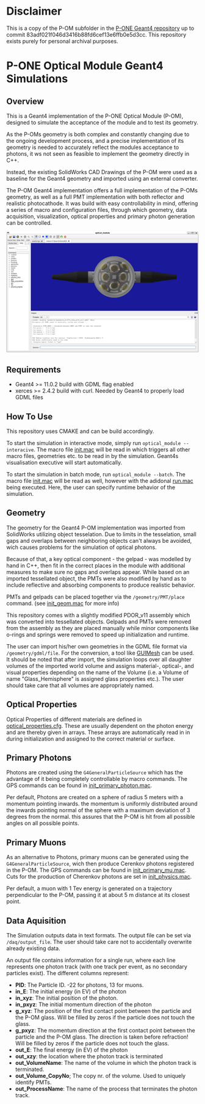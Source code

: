 # Disclaimer

This is a copy of the P-OM subfolder in the [P-ONE Geant4 repository](https://github.com/pone-software/Geant4-Simulations/) up to commit 83adf021f046d3416b88fd6cef13e6ffb0e5d3cc. This repository exists purely for personal archival purposes.

# P-ONE Optical Module Geant4 Simulations

## Overview

This is a Geant4 implementation of the P-ONE Optical Module (P-OM), designed to simulate the acceptance of the module and to test its geometry.

As the P-OMs geometry is both complex and constantly changing due to the ongoing development process, and a precise implementation of its geometry is needed to accurately reflect the modules acceptance to photons, it ws not seen as feasible to implement the geometry directly in C++.

Instead, the existing SolidWorks CAD Drawings of the P-OM were used as a baseline for the Geant4 geometry and imported using an external converter.

The P-OM Geant4 implementation offers a full implementation of the P-OMs geometry, as well as a full PMT implementation with both reflector and realistic photocathode. It was build with easy controllability in mind, offering a series of macro and configuration files, through which geometry, data acquisition, visualization, optical properties and primary photon generation can be controlled.

![the P-OM (how it should look like...)](screenshots/P-OM_v13.png "the P-OM (how it should look like...)")

## Requirements

* Geant4 >= 11.0.2 build with GDML flag enabled
* xerces >= 2.4.2 build with curl. Needed by Geant4 to properly load GDML files

 
## How To Use

This repository uses CMAKE and can be build accordingly.

To start the simulation in interactive mode, simply run `optical_module --interacive`. The macro file [init.mac](macros/init.mac) will be read in which triggers all other macro files, geometries etc. to be read in by the simulation. Geant4s visualisation executive will start automatically.

To start the simulation in batch mode, run `optical_module --batch`. The macro file [init.mac](macros/init.mac) will be read as well, however with the adidonal [run.mac](macros/run.mac) being executed. Here, the user can specify runtime behavior of the simulation.

## Geometry

The geometry for the Geant4 P-OM implementation was imported from SolidWorks utilizing object tesselation. Due to limits in the tesselation, small gaps and overlaps between neighboring objects can't always be avoided, wich causes problems for the simulation of optical photons. 

Because of that, a key optical component - the gelpad - was modelled by hand in C++, then fit in the correct places in the module with additional measures to make sure no gaps and overlaps appear. While based on an imported tessellated object, the PMTs were also modified by hand as to include reflective and absorbing components to produce realistic behavior.

PMTs and gelpads can be placed together via the `/geometry/PMT/place` command. (see [init_geom.mac](macros/init_geom.mac) for more info)

This repository comes with a slightly modified PDOR_v11 assembly which was converted into tessellated objects. Gelpads and PMTs were removed from the assembly as they are placed manually while minor components like o-rings and springs were removed to speed up initialization and runtime.

The user can import his/her own geometries in the GDML file format via `/geometry/gdml/file`. For the conversion, a tool like [GUIMesh](https://github.com/nretza/GUIMesh) can be used. It should be noted that after import, the simulation loops over all daughter volumes of the imported world volume and assigns material-, optical-, and visual properties depending on the name of the Volume (i.e. a Volume of name "Glass_Hemisphere" is assigned glass properties etc.). The user should take care that all volumes are appropriately named.

## Optical Properties

Optical Properties of different materials are defined in [optical_properties.cfg](macros/optical_properties.cfg). These are usually dependent on the photon energy and are thereby given in arrays. These arrays are automatically read in in during initialization and assigned to the correct material or surface.

## Primary Photons

Photons are created using the `G4GeneralParticleSource` which has the advantage of it being completely controllable by macro commands. The GPS commands can be found in [init_primary_photon.mac](macros/init_primary_photon.mac).

Per default, Photons are created on a sphere of radius 5 meters with a momentum pointing inwards. the momentum is uniformly distributed around the inwards pointing normal of the sphere with a maximum deviation of 3 degrees from the normal. this assures that the P-OM is hit from all possible angles on all possible points.

## Primary Muons

As an alternative to Photons, primary muons can be generated using the `G4GeneralParticleSource`, wich then produce Cerenkov photons registered in the P-OM. The GPS commands can be found in [init_primary_mu.mac](macros/init_primary_mu.mac). Cuts for the production of Cherenkov photons are set in [init_physics.mac](macros/init_physics.mac).

Per default, a muon with 1 Tev energy is generated on a trajectory perpendicular to the P-OM, passing it at about 5 m distance at its closest point.

## Data Aquisition

The Simulation outputs data in text formats. The output file can be set via `/daq/output_file`. The user should take care not to accidentally overwrite already existing data.

An output file contains information for a single run, where each line represents one photon track (with one track per event, as no secondary particles exist). The different columns represent:
* __PID__: The Particle ID. -22 for photons, 13 for muons.
* __in_E__: The initial energy (in EV) of the photon
* __in_xyz__: The initial position of the photon.
* __in_pxyz__: The initial momentum direction of the photon
* __g_xyz__: The position of the first contact point between the particle and the P-OM glass. Will be filled by zeros if the particle does not touch the glass.
* __g_pxyz__: The momentum direction at the first contact point between the particle and the P-OM glass. The direction is taken before refraction! Will be filled by zeros if the particle does not touch the glass.
* __out_E__: The final energy (in EV) of the photon
* __out_xzy__: the location where the photon track is terminated
* __out_VolumeName__: The name of the volume in which the photon track is terminated.
* __out_Volume_CopyNo__; The copy nr. of the volume. Used to uniquely identify PMTs. 
* __out_ProcessName__: The name of the process that terminates the photon track.
